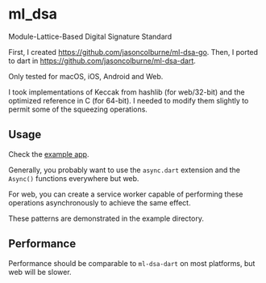 # ml_dsa

Module-Lattice-Based Digital Signature Standard

First, I created https://github.com/jasoncolburne/ml-dsa-go.
Then, I ported to dart in https://github.com/jasoncolburne/ml-dsa-dart.

Only tested for macOS, iOS, Android and Web.

I took implementations of Keccak from hashlib (for web/32-bit) and the
optimized reference in C (for 64-bit). I needed to modify them slightly to permit
some of the squeezing operations.

## Usage

Check the [example app](./example/README.md).

Generally, you probably want to use the `async.dart` extension and the `Async()`
functions everywhere but web.

For web, you can create a service worker capable of performing these operations
asynchronously to achieve the same effect.

These patterns are demonstrated in the example directory.

## Performance

Performance should be comparable to `ml-dsa-dart` on most platforms, but web will be
slower.
